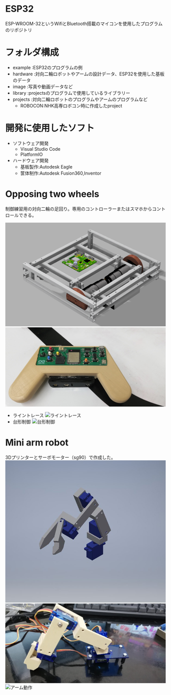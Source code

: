 # ESP32
ESP-WROOM-32というWifiとBluetooth搭載のマイコンを使用したプログラムのリポジトリ
# フォルダ構成
- example  :ESP32のプログラムの例
- hardware :対向二輪ロボットやアームの設計データ、ESP32を使用した基板のデータ
- image    :写真や動画データなど
- library  :projectsのプログラムで使用しているライブラリー
- projects :対向二輪ロボットのプログラムやアームのプログラムなど
  - ROBOCON:NHK高専ロボコン時に作成したproject
# 開発に使用したソフト
- ソフトウェア開発
  - Visual Studio Code
  - PlatformIO
- ハードウェア開発
  - 基板製作:Autodesk Eagle
  - 筐体制作:Autodesk Fusion360,Inventor
# Opposing two wheels
制御練習用の対向二輪の足回り。専用のコントローラーまたはスマホからコントロールできる。

![設計データ](/image/二輪足回り.png)
![コントローラー](/image/コントローラー.jpg)
- ライントレース
![ライントレース](/image/ライントレース.gif)
- 台形制御
![台形制御](/image/台形制御.gif)
# Mini arm robot
3Dプリンターとサーボモーター（sg90）で作成した。
![設計データ](/image/アーム設計.jpg)
![アーム](/image/アーム実物.jpg)
![アーム動作](/image/アーム動作.gif)
